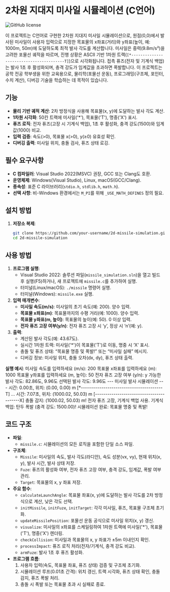 # 2차원 지대지 미사일 시뮬레이션 (C언어)

![GitHub license](https://img.shields.io/badge/license-MIT-blue.svg)

이 프로젝트는 C언어로 구현한 2차원 지대지 미사일 시뮬레이션으로, 원점(0,0)에서 발사된 미사일이 사용자 입력으로 지정한 목표물의 x좌표(거리)와 y좌표(높이, 예: 1000m, 50m)에 도달하도록 최적 발사 각도를 계산합니다. 미사일은 중력(9.8m/s²)을 고려한 포물선 궤적을 따르며, 진행 상황은 ASCII 기반 1차원 트랙(`[*----------------------------------------T]`)으로 시각화됩니다. 접촉 퓨즈(전자 및 기계식 백업)는 발사 1초 후 활성화되며, 충격 강도가 임계값을 초과하면 폭발합니다. 이 프로젝트는 공학 전공 학부생을 위한 교육용으로, 물리학(포물선 운동), 프로그래밍(구조체, 포인터, 수치 계산), 디버깅 기술을 학습하는 데 목적이 있습니다.

## 기능
- **물리 기반 궤적 계산**: 2차 방정식을 사용해 목표물(x, y)에 도달하는 발사 각도 계산.
- **1차원 시각화**: 50칸 트랙에 미사일('*'), 목표물('T'), 명중('X') 표시.
- **퓨즈 로직**: 전자 퓨즈(고장 시 기계식 백업), 1초 후 활성화, 충격 강도(1500)와 임계값(1000) 비교.
- **입력 검증**: 속도(>0), 목표물 x(>0), y(≥0) 유효성 확인.
- **디버깅 출력**: 미사일 위치, 충돌 검사, 퓨즈 상태 로깅.

## 필수 요구사항
- **C 컴파일러**: Visual Studio 2022(MSVC) 권장, GCC 또는 Clang도 호환.
- **운영체제**: Windows(Visual Studio), Linux, macOS(GCC/Clang).
- **종속성**: 표준 C 라이브러리(`stdio.h`, `stdlib.h`, `math.h`).
- **선택 사항**: 비-Windows 환경에서는 `M_PI`를 위해 `_USE_MATH_DEFINES` 정의 필요.

## 설치 방법
1. **저장소 복제**:
   ```bash
   git clone https://github.com/your-username/2d-missile-simulation.git
   cd 2d-missile-simulation

## 사용 방법
1. **프로그램 실행**:
   - Visual Studio 2022: 솔루션 파일(`missile_simulation.sln`)을 열고 빌드 후 실행(F5)하거나, 새 프로젝트에 `missile.c`를 추가하여 실행.
   - 터미널(Linux/macOS): `./missile` 명령어 실행.
   - 터미널(Windows): `missile.exe` 실행.
2. **입력 매개변수**:
   - **미사일 속도(m/s)**: 미사일의 초기 속도(예: 200). 양수 입력.
   - **목표물 x좌표(m)**: 목표물까지의 수평 거리(예: 1000). 양수 입력.
   - **목표물 y좌표(m, 높이)**: 목표물의 높이(예: 50). 0 이상 입력.
   - **전자 퓨즈 고장 여부(y/n)**: 전자 퓨즈 고장 시 ‘y’, 정상 시 ‘n’(예: y).
3. **출력**:
   - 계산된 발사 각도(예: 43.67도).
   - 실시간 1차원 트랙: 미사일('*')이 목표물('T')로 이동, 명중 시 ‘X’ 표시.
   - 충돌 및 퓨즈 상태: “목표물 명중 및 폭발!” 또는 “미사일 실패” 메시지.
   - 디버깅 정보: 미사일 위치, 충돌 오차(dx, dy), 퓨즈 상태 출력.

**실행 예시**:
미사일 속도를 입력하세요 (m/s): 200
목표물 x좌표를 입력하세요 (m): 1000
목표물 y좌표를 입력하세요 (m, 높이): 50
전자 퓨즈 고장 여부 (y/n): y
가능한 발사 각도: 82.86도, 9.96도
선택된 발사 각도: 9.96도
--- 미사일 발사 시뮬레이션 ---
시간: 0.00초, 위치: (0.00, 0.00) m
[*----------------------------------------T]
...
시간: 7.07초, 위치: (1000.02, 50.03) m
[-----------------------------------------X]
충돌 감지: (1000.02, 50.03) m!
전자 퓨즈 고장, 기계식 백업 사용.
기계식 백업: 탄두 폭발 (충격 강도: 1500.00)!
시뮬레이션 완료: 목표물 명중 및 폭발!


## 코드 구조
- **파일**:
  - `missile.c`: 시뮬레이션의 모든 로직을 포함한 단일 소스 파일.
- **구조체**:
  - `Missile`: 미사일의 속도, 발사 각도(라디안), 속도 성분(vx, vy), 현재 위치(x, y), 발사 시간, 발사 상태 저장.
  - `Fuze`: 퓨즈의 활성화 여부, 전자 퓨즈 고장 여부, 충격 강도, 임계값, 폭발 여부 관리.
  - `Target`: 목표물의 x, y 좌표 저장.
- **주요 함수**:
  - `calculateLaunchAngle`: 목표물 좌표(x, y)에 도달하는 발사 각도를 2차 방정식으로 계산, 낮은 각도 선택.
  - `initMissile`, `initFuze`, `initTarget`: 각각 미사일, 퓨즈, 목표물 구조체 초기화.
  - `updateMissilePosition`: 포물선 운동 공식으로 미사일 위치(x, y) 갱신.
  - `visualize`: 미사일의 x좌표를 스케일링하여 1차원 트랙에 미사일('*'), 목표물('T'), 명중('X') 렌더링.
  - `checkCollision`: 미사일과 목표물의 x, y 좌표가 ±5m 이내인지 확인.
  - `processImpact`: 퓨즈 로직 처리(전자/기계식, 충격 강도 비교).
  - `armFuze`: 발사 1초 후 퓨즈 활성화.
- **프로그램 흐름**:
  1. 사용자 입력(속도, 목표물 좌표, 퓨즈 상태) 검증 및 구조체 초기화.
  2. 시뮬레이션 루프(0.01초 간격): 위치 갱신, 트랙 시각화, 퓨즈 상태 확인, 충돌 감지, 퓨즈 폭발 처리.
  3. 충돌 시 폭발 또는 목표물 초과 시 실패로 종료.
